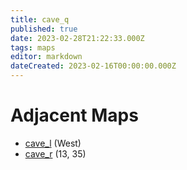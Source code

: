 ```yaml
---
title: cave_q
published: true
date: 2023-02-28T21:22:33.000Z
tags: maps
editor: markdown
dateCreated: 2023-02-16T00:00:00.000Z
---
```



# Adjacent Maps
 * [cave_l](/maps/cave_l) (West)
 * [cave_r](/maps/cave_r) (13, 35)
